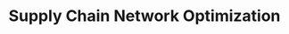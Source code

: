 ---
layout: sub-service
order: 4
title: "Supply Chain Network Optimization"
parent: "Operational Excellence"
description: "We design and refine your supply chain network to improve efficiency, reduce costs, and enhance responsiveness, building resilience to adapt to changing market conditions."
approach: "We conduct a comprehensive analysis of your existing supply chain network, identifying strengths and areas for improvement. Utilizing advanced modeling and simulation tools, we design optimized network structures that balance cost, service levels, and flexibility."
intro: "Transform your supply chain network with SLKone's expertise in optimization, enhancing efficiency and responsiveness while reducing costs."
focus_areas:
  - title: "Network Design and Optimization"
    content: "Optimize your supply chain network configuration to reduce costs and improve service levels."
    icon: "fa-diagram-project"
  - title: "Supplier Management and Sourcing"
    content: "Develop strategies for supplier selection, evaluation, and relationship management to enhance supply chain performance."
    icon: "fa-handshake"
  - title: "Logistics Optimization"
    content: "Optimize your transportation and distribution networks to reduce costs and improve delivery times."
    icon: "fa-truck-fast"
  - title: "Inventory Network Optimization"
    content: "Optimize inventory placement across your network to balance cost and service objectives."
    icon: "fa-warehouse"
  - title: "Supply Chain Risk Management"
    content: "Develop strategies to identify, assess, and mitigate supply chain risks, improving overall resilience."
    icon: "fa-shield-heart"

why_choose:
  - "Comprehensive Supply Chain Analysis"
  - "Advanced Modeling and Simulation"
  - "Customized Optimization Strategies"
  - "Resilience Building Expertise"
  - "Cost Efficiency Focus"
  - "Expert Team with Extensive Supply Chain Knowledge"
cta: "Looking to optimize your supply chain network? Contact SLKone today to discover how our Supply Chain Network Optimization services can enhance your operational performance and competitiveness."
icon: "fa-chart-network"
color: "blush"
image: "/assets/images/backgrounds/supply-chain-network-optimization.webp"
permalink: /services/operational-excellence/supply-chain-network-optimization
redirect_to: /services/operational-excellence#supply-chain-network-optimization
---